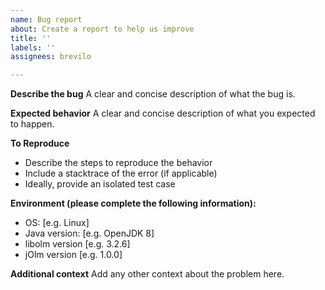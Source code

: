 ```yaml
---
name: Bug report
about: Create a report to help us improve
title: ''
labels: ''
assignees: brevilo

---
```


**Describe the bug**
A clear and concise description of what the bug is.

**Expected behavior**
A clear and concise description of what you expected to happen.

**To Reproduce**
* Describe the steps to reproduce the behavior
* Include a stacktrace of the error (if applicable)
* Ideally, provide an isolated test case

**Environment (please complete the following information):**
 - OS: [e.g. Linux]
 - Java version: [e.g. OpenJDK 8]
 - libolm version [e.g. 3.2.6]
 - jOlm version [e.g. 1.0.0]

**Additional context**
Add any other context about the problem here.
